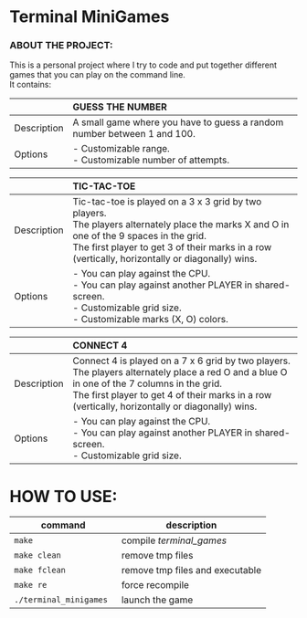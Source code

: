 # Terminal MiniGames

### ABOUT THE PROJECT:
This is a personal project where I try to code and put together different games that you can play on the command line.<br>
It contains:

|     | GUESS THE NUMBER |
| --- | :--------------- |
| Description | A small game where you have to guess a random number between 1 and 100. |
| Options | - Customizable range.<br>- Customizable number of attempts. |

|     | TIC-TAC-TOE |
| --- | :---------- |
| Description | Tic-tac-toe is played on a 3 x 3 grid by two players.<br>The players alternately place the marks X and O in one of the 9 spaces in the grid.<br>The first player to get 3 of their marks in a row (vertically, horizontally or diagonally) wins. |
| Options | - You can play against the CPU.<br>- You can play against another PLAYER in shared-screen.<br>- Customizable grid size.<br>- Customizable marks (X, O) colors. |

|     | CONNECT 4 |
| --- | :---------- |
| Description | Connect 4 is played on a 7 x 6 grid by two players.<br>The players alternately place a red O and a blue O in one of the 7 columns in the grid.<br>The first player to get 4 of their marks in a row (vertically, horizontally or diagonally) wins. |
| Options | - You can play against the CPU.<br>- You can play against another PLAYER in shared-screen.<br>- Customizable grid size. |

# HOW TO USE:
| command | description |
| ------- | ----------- |
| `make` | compile *terminal_games* |
| `make clean` | remove tmp files |
| `make fclean` | remove tmp files and executable |
| `make re` | force recompile |
| `./terminal_minigames ` | launch the game |
